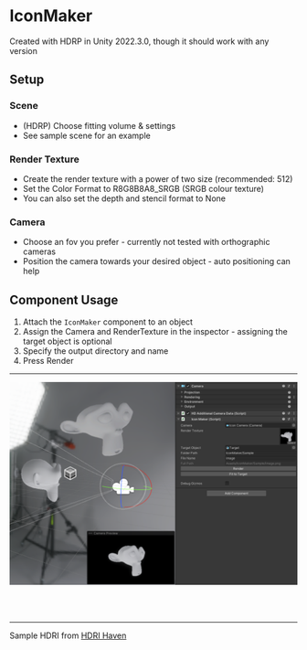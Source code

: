 # IconMaker

Created with HDRP in Unity 2022.3.0, though it should work with any version

## Setup
### Scene
- (HDRP) Choose fitting volume & settings
- See sample scene for an example
### Render Texture
- Create the render texture with a power of two size (recommended: 512)
- Set the Color Format to R8G8B8A8_SRGB (SRGB colour texture)
- You can also set the depth and stencil format to None
### Camera
- Choose an fov you prefer - currently not tested with orthographic cameras
- Position the camera towards your desired object - auto positioning can help

## Component Usage
1. Attach the `IconMaker` component to an object
2. Assign the Camera and RenderTexture in the inspector - assigning the target object is optional
3. Specify the output directory and name
4. Press Render

----------

![Image of Unity Editor](Thumbnail.png)


<br><br>


----------

Sample HDRI from [HDRI Haven](https://hdri-haven.com/hdri/black-and-white-photo-studio)